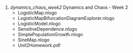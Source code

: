 1. *dynamics_chaos_week2* Dynamics and Chaos - Week 2
   * LogisticMap.nlogo
   * LogisticMapBifurcationDiagramExplorer.nlogo
   * LogisticModel.nlogo
   * SensitiveDependence.nlogo
   * SimplePopulationGrowth.nlogo
   * SineMap.nlogo
   * Unit2Homework.pdf
